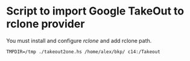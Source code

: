 # Script to import Google TakeOut to rclone provider

You must install and configure *rclone* and add rclone path.

``` shell
TMPDIR=/tmp ./takeout2one.hs /home/alex/bkp/ c14:/Takeout
```
